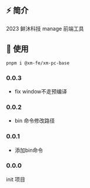 ## ⚡️ 简介

2023 鲜沐科技 manage 前端工具

## 🚀 使用

```
pnpm i @xm-fe/xm-pc-base

```

### 0.0.3
- fix window不走预编译
  

### 0.0.2
- bin 命令修改路径
  

### 0.0.1
- 添加bin命令
  

### 0.0.0
init 项目

